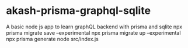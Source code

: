 # akash-prisma-graphql-sqlite
A basic node js app to learn graphQL backend with prisma and sqlite
npx prisma migrate save –experimental
npx prisma migrate up –experimental
npx prisma generate
node src/index.js
